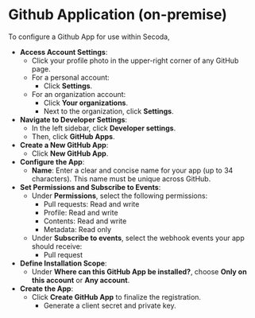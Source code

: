# Github Application (on-premise)

To configure a Github App for use within Secoda,

* **Access Account Settings**:
  * Click your profile photo in the upper-right corner of any GitHub page.
  * For a personal account:
    * Click **Settings**.
  * For an organization account:
    * Click **Your organizations**.
    * Next to the organization, click **Settings**.
* **Navigate to Developer Settings**:
  * In the left sidebar, click **Developer settings**.
  * Then, click **GitHub Apps**.
* **Create a New GitHub App**:
  * Click **New GitHub App**.
* **Configure the App**:
  * **Name**: Enter a clear and concise name for your app (up to 34 characters). This name must be unique across GitHub.
* **Set Permissions and Subscribe to Events**:
  * Under **Permissions**, select the following permissions:
    * Pull requests: Read and write
    * Profile: Read and write
    * Contents: Read and write
    * Metadata: Read only
  * Under **Subscribe to events**, select the webhook events your app should receive:
    * ﻿﻿Pull request
* **Define Installation Scope**:
  * Under **Where can this GitHub App be installed?**, choose **Only on this account** or **Any account**.
* **Create the App**:
  * Click **Create GitHub App** to finalize the registration.
    * Generate a client secret and private key.
